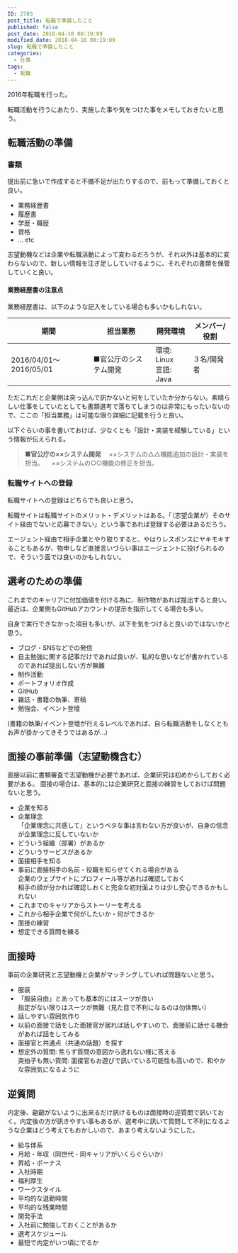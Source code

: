 ```yaml
---
ID: 2703
post_title: 転職で準備したこと
published: false
post_date: 2018-04-10 00:19:09
modified_date: 2018-04-10 00:19:09
slug: 転職で準備したこと
categories:
  - 仕事
tags:
  - 転職
---
```

2016年転職を行った。

転職活動を行うにあたり、実施した事や気をつけた事をメモしておきたいと思う。

<!--more-->

## 転職活動の準備
### 書類

提出前に急いで作成すると不備不足が出たりするので、前もって準備しておくと良い。

* 業務経歴書
* 履歴書
 * 学歴・職歴
 * 資格
 * ... etc

志望動機などは企業や転職活動によって変わるだろうが、それ以外は基本的に変わらないので、新しい情報を注ぎ足ししていけるように、それぞれの書類を保管していくと良い。


#### 業務経歴書の注意点

業務経歴書は、以下のような記入をしている場合も多いかもしれない。

| 期間 | 担当業務 | 開発環境 | メンバー/役割 |
|------|----------|----------|---------------|
| 2016/04/01～2016/05/01 | ■官公庁のシステム開発 | 環境: Linux<br>言語: Java | ３名/開発者 |

ただこれだと企業側は突っ込んで訊かないと何をしていたか分からない。素晴らしい仕事をしていたとしても書類選考で落ちてしまうのは非常にもったいないので、ここの「担当業務」は可能な限り詳細に記載を行うと良い。

以下ぐらいの事を書いておけば、少なくとも「設計・実装を経験している」という情報が伝えられる。

> **■官公庁の××システム開発**
> 　××システムの△△機能追加の設計・実装を担当。
> 　××システムの○○機能の修正を担当。

### 転職サイトへの登録

転職サイトへの登録はどちらでも良いと思う。

転職サイトは転職サイトのメリット・デメリットはある。「（志望企業が）そのサイト経由でないと応募できない」という事であれば登録する必要はあるだろう。

エージェント経由で相手企業とやり取りすると、やはりレスポンスにヤキモキすることもあるが、物申しなど直接言いづらい事はエージェントに投げられるので、そういう面では良いのかもしれない。


## 選考のための準備
これまでのキャリアに付加価値を付ける為に、制作物があれば提出すると良い。最近は、企業側もGitHubアカウントの提示を指示してくる場合も多い。

自身で実行できなかった項目も多いが、以下を気をつけると良いのではないかと思う。

* ブログ・SNSなどでの発信
 * 自主勉強に関する記事だけであれば良いが、私的な思いなどが書かれているのであれば提出しない方が無難
* 制作活動
 * ポートフォリオ作成
  * GitHub
 * 雑誌・書籍の執筆、寄稿
 * 勉強会、イベント登壇

(書籍の執筆/イベント登壇が行えるレベルであれば、自ら転職活動をしなくともお声が掛かってきそうではあるが…)


## 面接の事前準備（志望動機含む）

面接以前に書類審査で志望動機が必要であれば、企業研究は初めからしておく必要がある。
面接の場合は、基本的には企業研究と面接の練習をしておけば問題ないと思う。

* 企業を知る
 * 企業理念  
 「企業理念に共感して」というベタな事は言わない方が良いが、自身の信念が企業理念に反していないか
 * どういう組織（部署）があるか
 * どういうサービスがあるか
* 面接相手を知る
 * 事前に面接相手の名前・役職を知らせてくれる場合がある  
企業のウェブサイトにプロフィール等があれば確認しておく  
相手の顔が分かれば確認しおくと完全な初対面よりは少し安心できるかもしれない
* これまでのキャリアからストーリーを考える
 * これから相手企業で何がしたいか・何ができるか
* 面接の練習
 * 想定できる質問を練る


## 面接時
事前の企業研究と志望動機と企業がマッチングしていれば問題ないと思う。

* 服装
 * 「服装自由」とあっても基本的にはスーツが良い  
指定がない限りはスーツが無難（見た目で不利になるのは勿体無い）
* 話しやすい雰囲気作り
 * 以前の面接で話をした面接官が居れば話しやすいので、面接前に話せる機会があれば話をしてみる
 * 面接官と共通点（共通の話題）を探す
 * 想定外の質問: 焦らず質問の意図から逸れない様に答える  
突拍子も無い質問: 面接官もお遊びで訊いている可能性も高いので、和やかな雰囲気になるように


## 逆質問
内定後、齟齬がないように出来るだけ訊けるものは面接時の逆質問で訊いておく。内定後の方が訊きやすい事もあるが、選考中に訊いて質問して不利になるような企業はどう考えてもおかしいので、あまり考えないようにした。

* 給与体系
 * 月給・年収（同世代・同キャリアがいくらぐらいか）
 * 昇給・ボーナス
* 入社時期
* 福利厚生
* ワークスタイル
 * 平均的な退勤時間
 * 平均的な残業時間
* 開発手法
* 入社前に勉強しておくことがあるか
* 選考スケジュール
 * 最短で内定がいつ頃にでるか